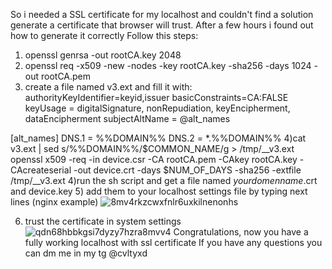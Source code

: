 So i needed a SSL certificate for my localhost and couldn't find a solution generate a certificate that browser will trust. After a few hours i found out how to generate it correctly
Follow this steps:
1) openssl genrsa -out rootCA.key 2048
2) openssl req -x509 -new -nodes -key rootCA.key -sha256 -days 1024 -out rootCA.pem
3) create a file named v3.ext and fill it with:
   authorityKeyIdentifier=keyid,issuer
basicConstraints=CA:FALSE
keyUsage = digitalSignature, nonRepudiation, keyEncipherment, dataEncipherment
subjectAltName = @alt_names

[alt_names]
DNS.1 = %%DOMAIN%%
DNS.2 = *.%%DOMAIN%%
4)cat v3.ext | sed s/%%DOMAIN%%/$COMMON_NAME/g > /tmp/__v3.ext
openssl x509 -req -in device.csr -CA rootCA.pem -CAkey rootCA.key -CAcreateserial -out device.crt -days $NUM_OF_DAYS -sha256 -extfile /tmp/__v3.ext
4)run the sh script and get a file named *yourdomenname*.crt and device.key
5) add them to your localhost settings file by typing next lines (nginx example)
   ![8mv4rkzcwxfnlr6uxkilnenonhs](https://user-images.githubusercontent.com/87041079/200117883-5a7798ad-e9ad-4336-9d50-ca4f1d723b55.png)

6) trust the certificate in system settings![qdn68hbbkgsi7dyzy7hzra8mvv4](https://user-images.githubusercontent.com/87041079/200117875-0e4bac55-c297-4df1-9966-0405dd10baf8.png)
Congratulations, now you have a fully working localhost with ssl certificate
If you have any questions you can dm me in my tg @cvltyxd
